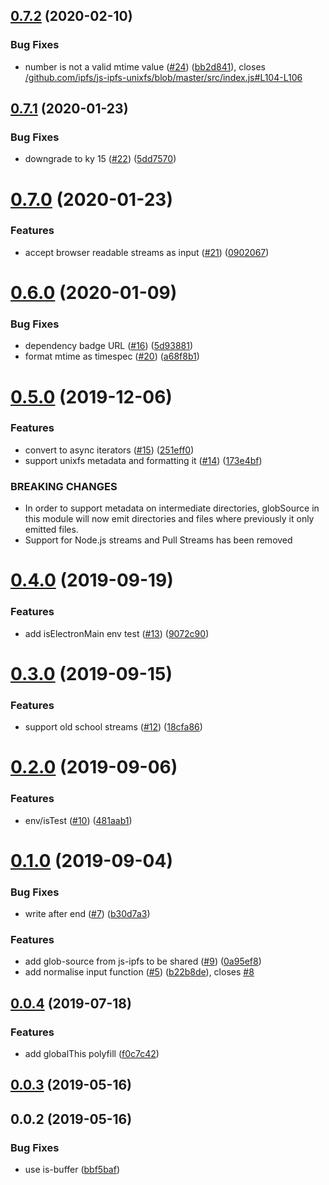 <a name="0.7.2"></a>
## [0.7.2](https://github.com/ipfs/js-ipfs-utils/compare/v0.7.1...v0.7.2) (2020-02-10)


### Bug Fixes

* number is not a valid mtime value ([#24](https://github.com/ipfs/js-ipfs-utils/issues/24)) ([bb2d841](https://github.com/ipfs/js-ipfs-utils/commit/bb2d841)), closes [/github.com/ipfs/js-ipfs-unixfs/blob/master/src/index.js#L104-L106](https://github.com//github.com/ipfs/js-ipfs-unixfs/blob/master/src/index.js/issues/L104-L106)



<a name="0.7.1"></a>
## [0.7.1](https://github.com/ipfs/js-ipfs-utils/compare/v0.7.0...v0.7.1) (2020-01-23)


### Bug Fixes

* downgrade to ky 15 ([#22](https://github.com/ipfs/js-ipfs-utils/issues/22)) ([5dd7570](https://github.com/ipfs/js-ipfs-utils/commit/5dd7570))



<a name="0.7.0"></a>
# [0.7.0](https://github.com/ipfs/js-ipfs-utils/compare/v0.6.0...v0.7.0) (2020-01-23)


### Features

* accept browser readable streams as input ([#21](https://github.com/ipfs/js-ipfs-utils/issues/21)) ([0902067](https://github.com/ipfs/js-ipfs-utils/commit/0902067))



<a name="0.6.0"></a>
# [0.6.0](https://github.com/ipfs/js-ipfs-utils/compare/v0.5.0...v0.6.0) (2020-01-09)


### Bug Fixes

* dependency badge URL ([#16](https://github.com/ipfs/js-ipfs-utils/issues/16)) ([5d93881](https://github.com/ipfs/js-ipfs-utils/commit/5d93881))
* format mtime as timespec ([#20](https://github.com/ipfs/js-ipfs-utils/issues/20)) ([a68f8b1](https://github.com/ipfs/js-ipfs-utils/commit/a68f8b1))



<a name="0.5.0"></a>
# [0.5.0](https://github.com/ipfs/js-ipfs-utils/compare/v0.4.0...v0.5.0) (2019-12-06)


### Features

* convert to async iterators ([#15](https://github.com/ipfs/js-ipfs-utils/issues/15)) ([251eff0](https://github.com/ipfs/js-ipfs-utils/commit/251eff0))
* support unixfs metadata and formatting it ([#14](https://github.com/ipfs/js-ipfs-utils/issues/14)) ([173e4bf](https://github.com/ipfs/js-ipfs-utils/commit/173e4bf))


### BREAKING CHANGES

* In order to support metadata on intermediate directories, globSource in this module will now emit directories and files where previously it only emitted files.
* Support for Node.js streams and Pull Streams has been removed



<a name="0.4.0"></a>
# [0.4.0](https://github.com/ipfs/js-ipfs-utils/compare/v0.3.0...v0.4.0) (2019-09-19)


### Features

* add isElectronMain env test ([#13](https://github.com/ipfs/js-ipfs-utils/issues/13)) ([9072c90](https://github.com/ipfs/js-ipfs-utils/commit/9072c90))



<a name="0.3.0"></a>
# [0.3.0](https://github.com/ipfs/js-ipfs-utils/compare/v0.2.0...v0.3.0) (2019-09-15)


### Features

* support old school streams ([#12](https://github.com/ipfs/js-ipfs-utils/issues/12)) ([18cfa86](https://github.com/ipfs/js-ipfs-utils/commit/18cfa86))



<a name="0.2.0"></a>
# [0.2.0](https://github.com/ipfs/js-ipfs-utils/compare/v0.1.0...v0.2.0) (2019-09-06)


### Features

* env/isTest ([#10](https://github.com/ipfs/js-ipfs-utils/issues/10)) ([481aab1](https://github.com/ipfs/js-ipfs-utils/commit/481aab1))



<a name="0.1.0"></a>
# [0.1.0](https://github.com/ipfs/js-ipfs-utils/compare/v0.0.4...v0.1.0) (2019-09-04)


### Bug Fixes

* write after end ([#7](https://github.com/ipfs/js-ipfs-utils/issues/7)) ([b30d7a3](https://github.com/ipfs/js-ipfs-utils/commit/b30d7a3))


### Features

* add glob-source from js-ipfs to be shared ([#9](https://github.com/ipfs/js-ipfs-utils/issues/9)) ([0a95ef8](https://github.com/ipfs/js-ipfs-utils/commit/0a95ef8))
* add normalise input function ([#5](https://github.com/ipfs/js-ipfs-utils/issues/5)) ([b22b8de](https://github.com/ipfs/js-ipfs-utils/commit/b22b8de)), closes [#8](https://github.com/ipfs/js-ipfs-utils/issues/8)



<a name="0.0.4"></a>
## [0.0.4](https://github.com/ipfs/js-ipfs-utils/compare/v0.0.3...v0.0.4) (2019-07-18)


### Features

* add globalThis polyfill ([f0c7c42](https://github.com/ipfs/js-ipfs-utils/commit/f0c7c42))



<a name="0.0.3"></a>
## [0.0.3](https://github.com/ipfs/js-ipfs-utils/compare/v0.0.2...v0.0.3) (2019-05-16)



<a name="0.0.2"></a>
## 0.0.2 (2019-05-16)


### Bug Fixes

* use is-buffer ([bbf5baf](https://github.com/ipfs/js-ipfs-utils/commit/bbf5baf))



